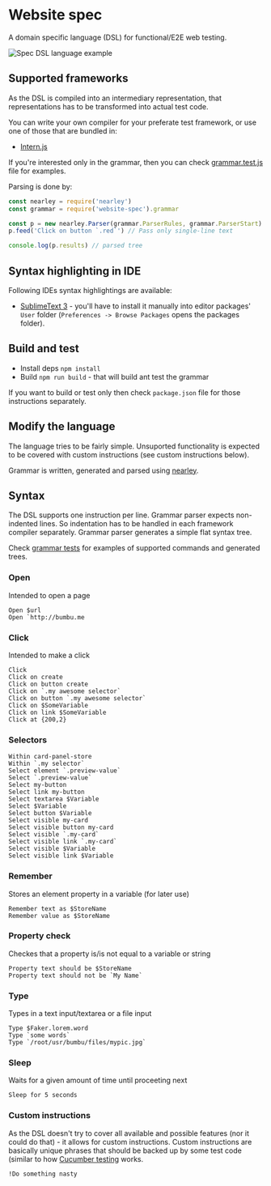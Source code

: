 # Website spec

A domain specific language (DSL) for functional/E2E web testing.

![Spec DSL language example](https://cloud.githubusercontent.com/assets/171178/19620076/9c71915a-986c-11e6-9966-806d41bde82e.png)

## Supported frameworks

As the DSL is compiled into an intermediary representation, that representations has to be transformed into actual test code.

You can write your own compiler for your preferate test framework, or use one of those that are bundled in:

* [Intern.js](https://github.com/bumbu/website-spec/tree/master/frameworks/intern)

If you're interested only in the grammar, then you can check [grammar.test.js](https://github.com/bumbu/website-spec/blob/master/tests/grammar.test.js) file for examples.

Parsing is done by:

```js
const nearley = require('nearley')
const grammar = require('website-spec').grammar

const p = new nearley.Parser(grammar.ParserRules, grammar.ParserStart)
p.feed('Click on button `.red`') // Pass only single-line text

console.log(p.results) // parsed tree
```

## Syntax highlighting in IDE

Following IDEs syntax highlightings are available:

* [SublimeText 3](https://github.com/bumbu/website-spec/blob/master/editors/Spec.sublime-syntax) - you'll have to install it manually into editor packages' `User` folder (`Preferences -> Browse Packages` opens the packages folder).

## Build and test

* Install deps `npm install`
* Build `npm run build` - that will build ant test the grammar

If you want to build or test only then check `package.json` file for those instructions separately.

## Modify the language

The language tries to be fairly simple. Unsuported functionality is expected to be covered with custom instructions (see custom instructions below).

Grammar is written, generated and parsed using [nearley](https://github.com/Hardmath123/nearley).

## Syntax

The DSL supports one instruction per line.
Grammar parser expects non-indented lines. So indentation has to be handled in each framework compiler separately.
Grammar parser generates a simple flat syntax tree.

Check [grammar tests](https://github.com/bumbu/website-spec/blob/master/tests/grammar.test.js) for examples of supported commands and generated trees.

### Open

Intended to open a page

```
Open $url
Open `http://bumbu.me
```
### Click

Intended to make a click

```
Click
Click on create
Click on button create
Click on `.my awesome selector`
Click on button `.my awesome selector`
Click on $SomeVariable
Click on link $SomeVariable
Click at {200,2}
```

### Selectors

```
Within card-panel-store
Within `.my selector`
Select element `.preview-value`
Select `.preview-value`
Select my-button
Select link my-button
Select textarea $Variable
Select $Variable
Select button $Variable
Select visible my-card
Select visible button my-card
Select visible `.my-card`
Select visible link `.my-card`
Select visible $Variable
Select visible link $Variable
```

### Remember

Stores an element property in a variable (for later use)

```
Remember text as $StoreName
Remember value as $StoreName
```

### Property check

Checkes that a property is/is not equal to a variable or string

```
Property text should be $StoreName
Property text should not be `My Name`
```

### Type

Types in a text input/textarea or a file input

```
Type $Faker.lorem.word
Type `some words`
Type `/root/usr/bumbu/files/mypic.jpg`
```

### Sleep

Waits for a given amount of time until proceeting next

```
Sleep for 5 seconds
```

### Custom instructions

As the DSL doesn't try to cover all available and possible features (nor it could do that) - it allows for custom instructions.
Custom instructions are basically unique phrases that should be backed up by some test code (similar to how [Cucumber testing](https://github.com/cucumber/cucumber-js/blob/master/docs/nodejs_example.md) works.

```
!Do something nasty
````





